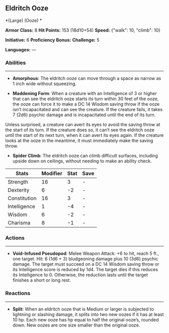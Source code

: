 ## Eldritch Ooze
*(Large) (Ooze) *

**Armor Class:** 8
**Hit Points:** 153 (18d10+54)
**Speed:** {"walk": 10, "climb": 10}

**Initiative:** 6
**Proficiency Bonus:**
**Challenge:** 5

**Languages:** —

### Abilities
 --- 
- **Amorphous**: The eldritch ooze can move through a space as narrow as 1 inch wide without squeezing.

- **Maddening Form**: When a creature with an Intelligence of 3 or higher that can see the eldritch ooze starts its turn within 30 feet of the ooze, the ooze can force it to make a DC 14 Wisdom saving throw if the ooze isn’t incapacitated and can see the creature. If the creature fails, it takes 7 (2d6) psychic damage and is incapacitated until the end of its turn.

Unless surprised, a creature can avert its eyes to avoid the saving throw at the start of its turn. If the creature does so, it can’t see the eldritch ooze until the start of its next turn, when it can avert its eyes again. If the creature looks at the ooze in the meantime, it must immediately make the saving throw.

- **Spider Climb**: The eldritch ooze can climb difficult surfaces, including upside down on ceilings, without needing to make an ability check.



| Stats | Modifier | Stat | Save
| ---- | ---- | ---- | ---- |
| Strength | 16 | 3 | - |
| Dexterity | 6 | -2 | - |
| Constitution | 16 | 3 | - |
| Intelligence | 1 | -4 | - |
| Wisdom | 6 | -2 | - |
| Charisma | 8 | -1 | - |

### Actions
 --- 
- **Void-Infused Pseudopod**: Melee Weapon Attack: +6 to hit, reach 5 ft., one target. Hit: 6 (1d6 + 3) bludgeoning damage plus 10 (3d6) psychic damage. The target must succeed on a DC 14 Wisdom saving throw or its Intelligence score is reduced by 1d4. The target dies if this reduces its Intelligence to 0. Otherwise, the reduction lasts until the target finishes a short or long rest.

### Reactions
 --- 
- **Split**: When an eldritch ooze that is Medium or larger is subjected to lightning or slashing damage, it splits into two new oozes if it has at least 10 hp. Each new ooze has hp equal to half the original ooze’s, rounded down. New oozes are one size smaller than the original ooze.

